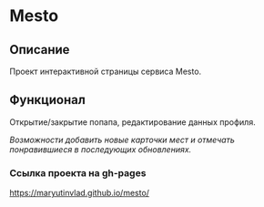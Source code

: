 

# Mesto


## Описание 

  Проект интерактивной страницы сервиса Mesto.

## Функционал

  Открытие/закрытие попапа, редактирование данных профиля.
  
  _Возможности добавить новые карточки мест и отмечать
  понравившиеся в последующих обновлениях._

### Ссылка проекта на gh-pages

  https://maryutinvlad.github.io/mesto/

